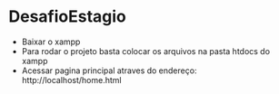 # DesafioEstagio
* Baixar o xampp
* Para rodar o projeto basta colocar os arquivos na pasta htdocs do xampp
* Acessar pagina principal atraves do endereço: http://localhost/home.html
